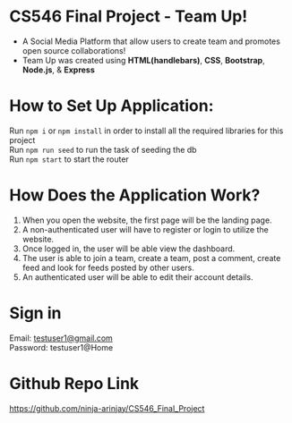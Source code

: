# CS546 Final Project - Team Up!
- A Social Media Platform that allow users to create team and promotes open source collaborations!
- Team Up was created using **HTML(handlebars)**, **CSS**, **Bootstrap**, **Node.js**, & **Express**

# How to Set Up Application:
Run `npm i` or `npm install` in order to install all the required libraries for this project
<br>Run `npm run seed` to run the task of seeding the db
<br>Run `npm start` to start the router

# How Does the Application Work?
1. When you open the website, the first page will be the landing page.
2. A non-authenticated user will have to register or login to utilize the website.
3. Once logged in, the user will be able view the dashboard.
4. The user is able to join a team, create a team, post a comment, create feed and look for feeds posted by other users.
5. An authenticated user will be able to edit their account details.

# Sign in  
Email: testuser1@gmail.com
<br>Password: testuser1@Home

# Github Repo Link
https://github.com/ninja-arinjay/CS546_Final_Project
